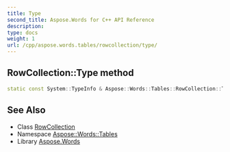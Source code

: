 ```yaml
---
title: Type
second_title: Aspose.Words for C++ API Reference
description: 
type: docs
weight: 1
url: /cpp/aspose.words.tables/rowcollection/type/
---
```

## RowCollection::Type method




```cpp
static const System::TypeInfo & Aspose::Words::Tables::RowCollection::Type()
```

## See Also

* Class [RowCollection](../)
* Namespace [Aspose::Words::Tables](../../)
* Library [Aspose.Words](../../../)
